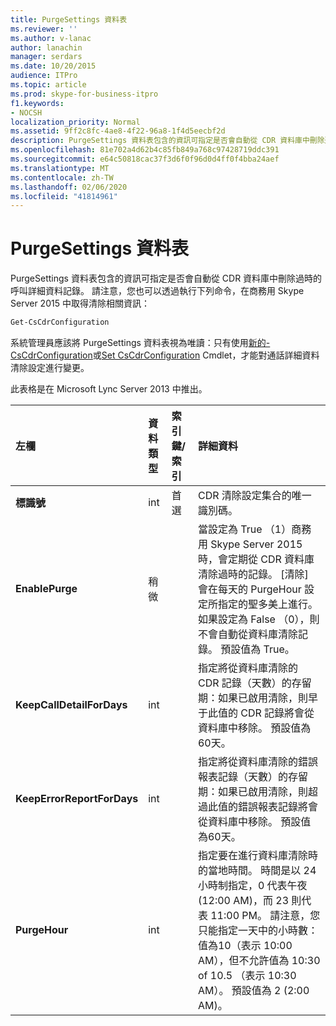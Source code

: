 ```yaml
---
title: PurgeSettings 資料表
ms.reviewer: ''
ms.author: v-lanac
author: lanachin
manager: serdars
ms.date: 10/20/2015
audience: ITPro
ms.topic: article
ms.prod: skype-for-business-itpro
f1.keywords:
- NOCSH
localization_priority: Normal
ms.assetid: 9ff2c8fc-4ae8-4f22-96a8-1f4d5eecbf2d
description: PurgeSettings 資料表包含的資訊可指定是否會自動從 CDR 資料庫中刪除過時的呼叫詳細資料記錄。 請注意，您也可以透過執行下列命令，在商務用 Skype Server 2015 中取得清除相關資訊：
ms.openlocfilehash: 81e702a4d62b4c85fb849a768c97428719ddc391
ms.sourcegitcommit: e64c50818cac37f3d6f0f96d0d4ff0f4bba24aef
ms.translationtype: MT
ms.contentlocale: zh-TW
ms.lasthandoff: 02/06/2020
ms.locfileid: "41814961"
---
```

# <a name="purgesettings-table"></a>PurgeSettings 資料表
 
PurgeSettings 資料表包含的資訊可指定是否會自動從 CDR 資料庫中刪除過時的呼叫詳細資料記錄。 請注意，您也可以透過執行下列命令，在商務用 Skype Server 2015 中取得清除相關資訊：
  
```PowerShell
Get-CsCdrConfiguration
```

系統管理員應該將 PurgeSettings 資料表視為唯讀：只有使用[新的-CsCdrConfiguration](https://docs.microsoft.com/powershell/module/skype/new-cscdrconfiguration?view=skype-ps)或[Set CsCdrConfiguration](https://docs.microsoft.com/powershell/module/skype/set-cscdrconfiguration?view=skype-ps) Cmdlet，才能對通話詳細資料清除設定進行變更。
  
此表格是在 Microsoft Lync Server 2013 中推出。
  
|**左欄**|**資料類型**|**索引鍵/索引**|**詳細資料**|
|:-----|:-----|:-----|:-----|
|**標識號** <br/> |int  <br/> |首選  <br/> |CDR 清除設定集合的唯一識別碼。  <br/> |
|**EnablePurge** <br/> |稍微  <br/> ||當設定為 True （1）商務用 Skype Server 2015 時，會定期從 CDR 資料庫清除過時的記錄。 [清除] 會在每天的 PurgeHour 設定所指定的聖多美上進行。 如果設定為 False （0），則不會自動從資料庫清除記錄。 預設值為 True。  <br/> |
|**KeepCallDetailForDays** <br/> |int  <br/> ||指定將從資料庫清除的 CDR 記錄（天數）的存留期：如果已啟用清除，則早于此值的 CDR 記錄將會從資料庫中移除。 預設值為60天。  <br/> |
|**KeepErrorReportForDays** <br/> |int  <br/> ||指定將從資料庫清除的錯誤報表記錄（天數）的存留期：如果已啟用清除，則超過此值的錯誤報表記錄將會從資料庫中移除。 預設值為60天。  <br/> |
|**PurgeHour** <br/> |int  <br/> ||指定要在進行資料庫清除時的當地時間。 時間是以 24 小時制指定，0 代表午夜 (12:00 AM)，而 23 則代表 11:00 PM。 請注意，您只能指定一天中的小時數：值為10（表示 10:00 AM），但不允許值為 10:30 of 10.5 （表示 10:30 AM）。 預設值為 2 (2:00 AM)。  <br/> |
   

